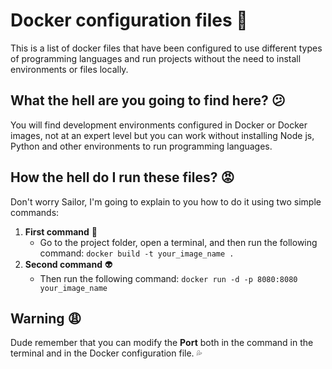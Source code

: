 # Docker configuration files :whale2:

This is a list of docker files that have been configured to use different types of programming languages and run projects without the need to install environments or files locally.

## What the hell are you going to find here? :confused:

You will find development environments configured in Docker or Docker images, not at an expert level but you can work without installing Node js, Python and other environments to run programming languages.

## How the hell do I run these files? :rage:

Don't worry Sailor, I'm going to explain to you how to do it using two simple commands:

1. **First command** :eggplant:
    - Go to the project folder, open a terminal, and then run the following command:
    ```docker build -t your_image_name .```
2. **Second command** :alien:
    - Then run the following command:
    ```docker run -d -p 8080:8080 your_image_name```

## Warning :weary:

Dude remember that you can modify the **Port** both in the command in the terminal and in the Docker configuration file. :sweat_drops: